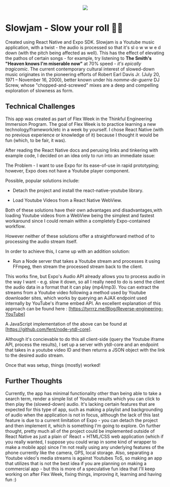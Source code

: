
<p align="center">
<img src="https://github.com/thinkful-ei22/Donny-Playground/blob/master/screenshots/godsplan.gif">
</p>

# Slowjam - Slow your roll 🐌🐢

Created using React Native and Expo SDK. 
Slowjam is a Youtube music application, with a twist - the audio is processed so that it's sl o w w w e d down (with the pitch being affected as well). This has the effect of elevating the pathos of certain songs - for example, try listening to **The Smith's "Heaven knows I'm miserable now"** at 70% speed - *it's epically tragicomic*. The current contemporary cultural interest of slowed-down music originates in the pioneering efforts of Robert Earl Davis Jr. (July 20, 1971 – November 16, 2000), better known under his *nomme-de-guerre* DJ Screw, whose "chopped-and-screwed" mixes are a deep and compelling exploration of slowness as form.

## Technical Challenges

This app was created as part of Flex Week in the Thinkful Engineering Immersion Program. The goal of Flex Week is to practice learning a new technology/framework/etc in a week by yourself. I chose React Native (with no previous experience or knowledge of it) because I thought it would be fun (which, to be fair, it was).

After reading the React Native docs and perusing links and tinkering with example code, I decided on an idea only to run into an immediate issue:

The Problem - I want to use Expo for its ease-of-use in rapid prototyping; however, Expo does not have a Youtube player component.

Possible, popular solutions include:

* Detach the project and install the react-native-youtube library.

* Load Youtube Videos from a React Native WebView.


Both of these solutions have their own advantages and disadvantages,with loading Youtube videos from a WebView being the simplest and fastest workaround since I could remain within a completely Expo-contained workflow.

However neither of these solutions offer a straightforward method of to processing the audio stream itself.

In order to achieve this, I came up with an addition solution:

* Run a Node server that takes a Youtube stream and processes it using FFmpeg, then stream the processed stream back to the client.

This works fine, but Expo's Audio API already allows you to process audio in the way I want - e.g. slow it down, so all I really need to do is send the client the audio data in a format that it can play (mp4/mp3). You can extract the streams from a Youtube video following a method used by Youtube downloader sites, which works by querying an AJAX endpoint used internally by YouTube's iframe embed API. An excellent explanation of this approach can be found here : [https://tyrrrz.me/Blog/Reverse-engineering-YouTube] 

A JavaScript implementation of the above can be found at [https://github.com/fent/node-ytdl-core].

Although it's concievable to do this all client-side (query the Youtube iframe API, process the results), I set up a server with ytdl-core and an endpoint that takes in a youtube video ID and then returns a JSON object with the link to the desired audio stream. 

Once that was setup, things (mostly) worked! 

## Further Thoughts

Currently, the app has minimal functionality other than being able to take a search term, render a simple list of Youtube results which you can click to then play the (slowed-down) audio. It's lacking certain features that are expected for this type of app, such as making a playlist and backgrounding of audio when the application is not in focus, although the lack of this last feature is due to a current limitation of Expo - you can detach the project and then implement it, which is something I'm going to explore. On further thought, pretty much all of the project could be implemented outside of React Native as just a plain ol' React + HTML/CSS web application (which if you really wanted, I suppose you could wrap in some kind of wrapper to make a mobile app) since I'm not really using any underlying features of the phone currently like the camera, GPS, local storage. Also, separating a Youtube video's media streams is against Youtubes ToS, so making an app that utilizes that is not the best idea if you are planning on making a commercial app - but this is more of a speculative fun idea that I'll keep working on after Flex Week, fixing things, improving it, learning and having fun :)



